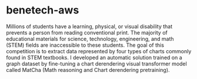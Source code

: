 # benetech-aws

Millions of students have a learning, physical, or visual disability that prevents a person from reading conventional print. The majority of educational materials for science, technology, engineering, and math (STEM) fields are inaccessible to these students. The goal of this competition is to extract data represented by four types of charts commonly found in STEM textbooks. I developed an automatic solution trained on a graph dataset by fine-tuning a chart derendering visual transformer model called MatCha (Math reasoning and Chart derendering pretraining). 

